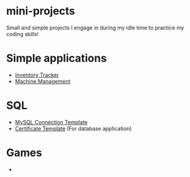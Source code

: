 # mini-projects
Small and simple projects I engage in during my idle time to practice my coding skills!

# Simple applications
- [Inventory Tracker](https://github.com/oh-eeching/mini-projects/blob/2d09f8b7cde05485911aec1e8f94bbfbf47d5d00/Simple%20Applications/inventory.py)
- [Machine Management](https://github.com/oh-eeching/mini-projects/blob/e1ff6dbf7dc3b4710996a711d848484891dffddd/Simple%20Applications/vending_machine.py)

# SQL
- [MySQL Connection Template](https://github.com/oh-eeching/mini-projects/blob/1a5ddb56183eedf8fda922948205a7c222148f45/mySQL/certTemplate)
- [Certificate Template](https://github.com/oh-eeching/mini-projects/blob/612a43465c71a347fcf0b2d9a9ee36419f514989/mySQL/certTemplate) (For database application)

# Games
- 
